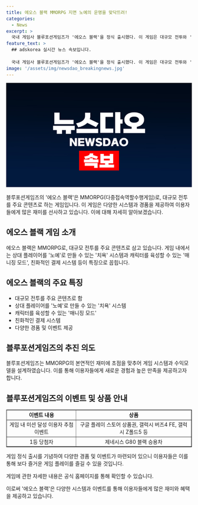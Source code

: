 ```yaml
---
title: 에오스 블랙 MMORPG 지면 노예의 운명을 맞닥뜨려!
categories:
  - News
excerpt: >
  국내 게임사 블루포션게임즈가 '에오스 블랙'을 정식 출시했다. 이 게임은 대규모 전투와 '치욕' 시스템, '매니징 모드' 등을 특징으로 하며, 구글 플레이 상품과 경품을 제공한다. 또한, 사업이사는 "초심을 잃지 않는 게임 서비스를 위해 노력하겠다"고 말했다. 클릭해서 자세히 알아보기!
feature_text: >
  ## adskorea 실시간 뉴스 속보입니다.

  국내 게임사 블루포션게임즈가 '에오스 블랙'을 정식 출시했다. 이 게임은 대규모 전투와 '치욕' 시스템, '매니징 모드' 등을 특징으로 하며, 구글 플레이 상품과 경품을 제공한다. 또한, 사업이사는 "초심을 잃지 않는 게임 서비스를 위해 노력하겠다"고 말했다. 클릭해서 자세히 알아보기!
image: '/assets/img/newsdao_breakingnews.jpg'
---
```


<p><img src="/assets/img/newsdao_breakingnews.jpg" alt="adskorea 속보" /></p>

<p>블루포션게임즈의 '에오스 블랙'은 MMORPG(다중접속역할수행게임)로, 대규모 전투를 주요 콘텐츠로 하는 게임입니다. 이 게임은 다양한 시스템과 경품을 제공하여 이용자들에게 많은 재미를 선사하고 있습니다. 이에 대해 자세히 알아보겠습니다.</p>

<h2 data-ke-size="size26">에오스 블랙 게임 소개</h2>

<p data-ke-size="size16">에오스 블랙은 MMORPG로, 대규모 전투를 주요 콘텐츠로 삼고 있습니다. 게임 내에서는 상대 플레이어를 '노예'로 만들 수 있는 '치욕' 시스템과 캐릭터를 육성할 수 있는 '매니징 모드', 친화적인 결제 시스템 등이 특징으로 꼽힙니다.</p>

<h2 data-ke-size="size26">에오스 블랙의 주요 특징</h2>

<ul>
  <li>대규모 전투를 주요 콘텐츠로 함</li>
  <li>상대 플레이어를 '노예'로 만들 수 있는 '치욕' 시스템</li>
  <li>캐릭터를 육성할 수 있는 '매니징 모드'</li>
  <li>친화적인 결제 시스템</li>
  <li>다양한 경품 및 이벤트 제공</li>
</ul>

<h2 data-ke-size="size26">블루포션게임즈의 추진 의도</h2>

<p data-ke-size="size16">블루포션게임즈는 MMORPG의 본연적인 재미에 초점을 맞추어 게임 시스템과 수익모델을 설계하였습니다. 이를 통해 이용자들에게 새로운 경험과 높은 만족을 제공하고자 합니다.</p>

<h2 data-ke-size="size26">블루포션게임즈의 이벤트 및 상품 안내</h2>

<table style="width: 100%;" border="1">
<tbody>
<tr>
<td style="text-align: center; height: 17px;"><b>이벤트 내용</b></td>
<td style="text-align: center; height: 17px;"><b>상품</b></td>
</tr>
<tr>
<td style="text-align: center; height: 17px;">게임 내 미션 달성 이용자 추첨 이벤트</td>
<td style="text-align: center; height: 17px;">구글 플레이 스토어 상품권, 갤럭시 버즈4 FE, 갤럭시 Z폴드5 등</td>
</tr>
<tr>
<td style="text-align: center; height: 17px;">1등 당첨자</td>
<td style="text-align: center; height: 17px;">제네시스 G80 블랙 승용차</td>
</tr>
</tbody>
</table>

<p data-ke-size="size16">게임 정식 출시를 기념하여 다양한 경품 및 이벤트가 마련되어 있으니 이용자들은 이를 통해 보다 즐거운 게임 플레이를 즐길 수 있을 것입니다.</p>

<p data-ke-size="size16">게임에 관한 자세한 내용은 공식 홈페이지를 통해 확인할 수 있습니다.</p>

<p>이로써 '에오스 블랙'은 다양한 시스템과 이벤트를 통해 이용자들에게 많은 재미와 혜택을 제공하고 있습니다.                 </p>

